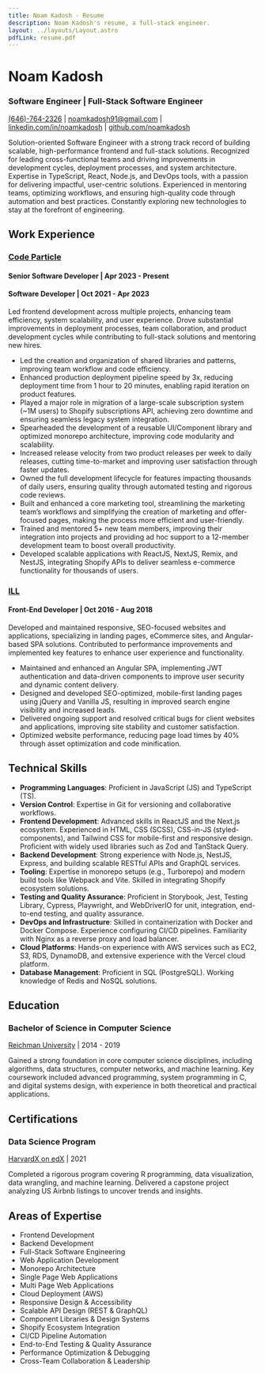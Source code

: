 ```yaml
---
title: Noam Kadosh - Resume
description: Noam Kadosh's resume, a full-stack engineer.
layout: ../layouts/Layout.astro
pdfLink: resume.pdf
---
```


# Noam Kadosh

### **Software Engineer | Full-Stack Software Engineer**

[(646)-764-2326](tel:6467642326) |
[noamkadosh91@gmail.com](mailto:noamkadosh91@gmail.com) |
[linkedin.com/in/noamkadosh](https://linkedin.com/in/noamkadosh) |
[github.com/noamkadosh](https://github.com/noamkadosh)

Solution-oriented Software Engineer with a strong track record of building
scalable, high-performance frontend and full-stack solutions. Recognized for
leading cross-functional teams and driving improvements in development cycles,
deployment processes, and system architecture. Expertise in TypeScript, React,
Node.js, and DevOps tools, with a passion for delivering impactful, user-centric
solutions. Experienced in mentoring teams, optimizing workflows, and ensuring
high-quality code through automation and best practices. Constantly exploring
new technologies to stay at the forefront of engineering.

## Work Experience

### **[Code Particle](https://codeparticle.com/)**

#### Senior Software Developer | Apr 2023 - Present

#### Software Developer | Oct 2021 - Apr 2023

Led frontend development across multiple projects, enhancing team efficiency,
system scalability, and user experience. Drove substantial improvements in
deployment processes, team collaboration, and product development cycles while
contributing to full-stack solutions and mentoring new hires.

- Led the creation and organization of shared libraries and patterns, improving
  team workflow and code efficiency.
- Enhanced production deployment pipeline speed by 3x, reducing deployment time
  from 1 hour to 20 minutes, enabling rapid iteration on product features.
- Played a major role in migration of a large-scale subscription system (~1M
  users) to Shopify subscriptions API, achieving zero downtime and ensuring
  seamless legacy system integration.
- Spearheaded the development of a reusable UI/Component library and optimized
  monorepo architecture, improving code modularity and scalability.
- Increased release velocity from two product releases per week to daily
  releases, cutting time-to-market and improving user satisfaction through
  faster updates.
- Owned the full development lifecycle for features impacting thousands of daily
  users, ensuring quality through automated testing and rigorous code reviews.
- Built and enhanced a core marketing tool, streamlining the marketing team’s
  workflows and simplifying the creation of marketing and offer-focused pages,
  making the process more efficient and user-friendly.
- Trained and mentored 5+ new team members, improving their integration into
  projects and providing ad hoc support to a 12-member development team to boost
  overall productivity.
- Developed scalable applications with ReactJS, NextJS, Remix, and NestJS,
  integrating Shopify APIs to deliver seamless e-commerce functionality for
  thousands of users.

### **[ILL](https://ill.co.il/)**

#### Front-End Developer | Oct 2016 - Aug 2018

Developed and maintained responsive, SEO-focused websites and applications,
specializing in landing pages, eCommerce sites, and Angular-based SPA solutions.
Contributed to performance improvements and implemented key features to enhance
user experience and functionality.

- Maintained and enhanced an Angular SPA, implementing JWT authentication and
  data-driven components to improve user security and dynamic content delivery.
- Designed and developed SEO-optimized, mobile-first landing pages using jQuery
  and Vanilla JS, resulting in improved search engine visibility and increased
  leads.
- Delivered ongoing support and resolved critical bugs for client websites and
  applications, improving site stability and customer satisfaction.
- Optimized website performance, reducing page load times by 40% through asset
  optimization and code minification.

## Technical Skills

- **Programming Languages**: Proficient in JavaScript (JS) and TypeScript (TS).
- **Version Control**: Expertise in Git for versioning and collaborative
  workflows.
- **Frontend Development**: Advanced skills in ReactJS and the Next.js
  ecosystem. Experienced in HTML, CSS (SCSS), CSS-in-JS (styled-components), and
  Tailwind CSS for mobile-first and responsive design. Proficient with widely
  used libraries such as Zod and TanStack Query.
- **Backend Development**: Strong experience with Node.js, NestJS, Express, and
  building scalable RESTful APIs and GraphQL services.
- **Tooling**: Expertise in monorepo setups (e.g., Turborepo) and modern build
  tools like Webpack and Vite. Skilled in integrating Shopify ecosystem
  solutions.
- **Testing and Quality Assurance**: Proficient in Storybook, Jest, Testing
  Library, Cypress, Playwright, and WebDriverIO for unit, integration,
  end-to-end testing, and quality assurance.
- **DevOps and Infrastructure**: Skilled in containerization with Docker and
  Docker Compose. Experience configuring CI/CD pipelines. Familiarity with Nginx
  as a reverse proxy and load balancer.
- **Cloud Platforms**: Hands-on experience with AWS services such as EC2, S3,
  RDS, DynamoDB, and extensive experience with the Vercel cloud platform.
- **Database Management**: Proficient in SQL (PostgreSQL). Working knowledge of
  Redis and NoSQL solutions.

## Education

### Bachelor of Science in Computer Science

[Reichman University](https://www.runi.ac.il/en/) | 2014 - 2019

Gained a strong foundation in core computer science disciplines, including
algorithms, data structures, computer networks, and machine learning. Key
coursework included advanced programming, system programming in C, and digital
systems design, with experience in both theoretical and practical applications.

## Certifications

### Data Science Program

[HarvardX on edX](https://www.edx.org/certificates/professional-certificate/harvardx-data-science/)
| 2021

Completed a rigorous program covering R programming, data visualization, data
wrangling, and machine learning. Delivered a capstone project analyzing US
Airbnb listings to uncover trends and insights.

## Areas of Expertise

- Frontend Development
- Backend Development
- Full-Stack Software Engineering
- Web Application Development
- Monorepo Architecture
- Single Page Web Applications
- Multi Page Web Applications
- Cloud Deployment (AWS)
- Responsive Design & Accessibility
- Scalable API Design (REST & GraphQL)
- Component Libraries & Design Systems
- Shopify Ecosystem Integration
- CI/CD Pipeline Automation
- End-to-End Testing & Quality Assurance
- Performance Optimization & Debugging
- Cross-Team Collaboration & Leadership
